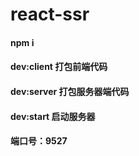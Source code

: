 # react-ssr

#### npm i
#### dev:client 打包前端代码
#### dev:server 打包服务器端代码
#### dev:start 启动服务器

#### 端口号：9527
